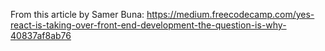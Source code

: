 From this article by Samer Buna:
https://medium.freecodecamp.com/yes-react-is-taking-over-front-end-development-the-question-is-why-40837af8ab76
